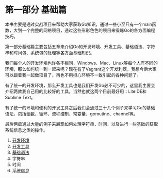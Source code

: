 # 第一部分 基础篇
本书主要是通过实战项目来帮助大家获取Go知识，通过一些小至只有一个main函数，大到一个完整的网络项目，通过这些形形色色的项目来锻炼Go的各方面编程技巧。

第一部分基础篇主要包括五章来介绍Go的开发环境、开发工具、基础语法、字符串和时间包、系统包的处理等各方面基础知识。

我们每个人的开发环境也许各不相同，Windows、Mac、Linux等每个人有不同的环境，那么如何统一到一起来呢？现在有了Vagrant这个开发利器，我想今后大家可以跟着我一起做项目了，再也不用担心环境不一致引起的各种问题了。

有了统一的开发环境，那么开发工具也是我们开发Go必不可少的，这里我主要会介绍两款我自己用的比较好的工具，当然也就这两个目前最好用：LiteIDE和Sublime Text。

有了统一的环境和便利的开发工具之后我们会通过三十几个例子来学习Go的基础语法，包括函数、循环、流程控制、常变量、goroutine、channel等。

最后两章通过大量的例子来展现如何处理字符串、时间、以及进行一些基础的获取系统信息之类的操作。

1. [开发环境](01.0.md)
1. [开发工具](02.0.md)
1. [基础语法](03.0.md)
1. 字符串
1. 时间
1. 系统信息
